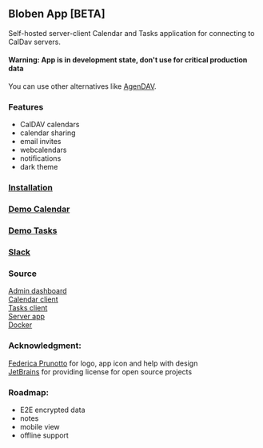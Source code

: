 ## Bloben App [BETA]

Self-hosted server-client Calendar and Tasks application for connecting to CalDav servers.

#### Warning: App is in development state, don't use for critical production data
You can use other alternatives like <a href=https://github.com/agendav/agendav>AgenDAV</a>.

### Features
- CalDAV calendars
- calendar sharing
- email invites
- webcalendars
- notifications
- dark theme

### <a href =https://docs.bloben.com/docs/intro>Installation</a><br>
### <a href ='https://demo.bloben.com/api/v1/users/login-demo?username=demo&password=Bg8v16a4q7gvC&redirect=https://demo.bloben.com/calendar?demo=true'>Demo Calendar</a><br>
### <a href ='https://demo.bloben.com/api/v1/users/login-demo?username=demo&password=Bg8v16a4q7gvC&redirect=https://demo.bloben.com/tasks?demo=true'>Demo Tasks</a><br>

### <a href ='https://join.slack.com/t/bloben-app/shared_invite/zt-14jiw74ua-LgQfkMwqf7NY64xGtTB3fg'>Slack</a><br>

###
### Source
<a href =https://github.com/nibdo/bloben-admin>Admin dashboard</a><br>
<a href =https://github.com/nibdo/bloben-calendar>Calendar client</a><br>
<a href =https://github.com/nibdo/bloben-tasks>Tasks client</a><br>
<a href =https://github.com/nibdo/bloben-api>Server app</a><br>
<a href =https://hub.docker.com/u/bloben>Docker</a><br>

###
### Acknowledgment:
<a href =https://www.behance.net/federicaprunotto>Federica Prunotto</a> for logo, app icon and help with design <br>
<a href =https://jb.gg/OpenSourceSupport>JetBrains</a> for providing license for open source projects

###
### Roadmap:
- E2E encrypted data
- notes
- mobile view
- offline support
